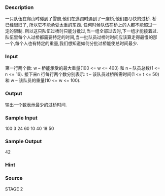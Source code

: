 
### Description
一只队伍在爬山时碰到了雪崩,他们在逃跑时遇到了一座桥,他们要尽快的过桥. 桥已经很旧了, 所以它不能承受太重的东西. 任何时候队伍在桥上的人都不能超过一定的限制. 所以这只队伍过桥时只能分批过,当一组全部过去时,下一组才能接着过. 
队伍里每个人过桥都需要特定的时间,当一批队员过桥时时间应该算走得最慢的那一个,每个人也有特定的重量,我们想知道如何分批过桥能使总时间最少. 

### Input
第一行两个数: w – 桥能承受的最大重量(100 <= w <= 400) 和 n – 队员总数(1 <= n <= 16). 接下来n 行每行两个数分别表示: t – 该队员过桥所需时间(1 <= t <= 50) 和 w – 该队员的重量(10 <= w <= 100). 

### Output
输出一个数表示最少的过桥时间. 

### Sample Input
100 3
24 60
10 40
18 50


### Sample Output
42

### Hint

### Source
STAGE 2